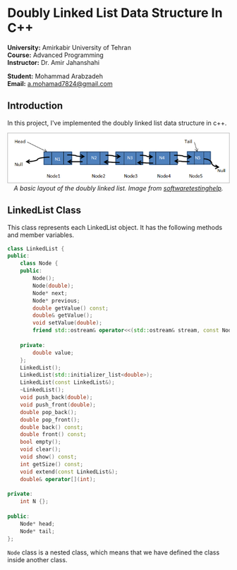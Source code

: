 # Doubly Linked List Data Structure In C++
**University:** Amirkabir University of Tehran  
**Course:** Advanced Programming  
**Instructor:** Dr. Amir Jahanshahi

**Student:** Mohammad Arabzadeh  
**Email:** a.mohamad7824@gmail.com  
## Introduction
In this project, I've implemented the doubly linked list data structure in c++.  
<p align="center">
        <img src="./pics/linkedlist.png" linkedlist><br>
        <em>A basic layout of the doubly linked list. Image from <a href="https://www.softwaretestinghelp.com/doubly-linked-list-2/">softwaretestinghelp</a>.</em>
</p>

## LinkedList Class
This class represents each LinkedList object. It has the following methods and member variables.
```c++
class LinkedList {
public:
    class Node {
    public:
        Node();
        Node(double);
        Node* next;
        Node* previous;
        double getValue() const;
        double& getValue();
        void setValue(double);
        friend std::ostream& operator<<(std::ostream& stream, const Node& node);

    private:
        double value;
    };
    LinkedList();
    LinkedList(std::initializer_list<double>);
    LinkedList(const LinkedList&);
    ~LinkedList();
    void push_back(double);
    void push_front(double);
    double pop_back();
    double pop_front();
    double back() const;
    double front() const;
    bool empty();
    void clear();
    void show() const;
    int getSize() const;
    void extend(const LinkedList&);
    double& operator[](int);

private:
    int N {};

public:
    Node* head;
    Node* tail;
};
```  
```Node``` class is a nested class, which means that we have defined the class inside another class.
